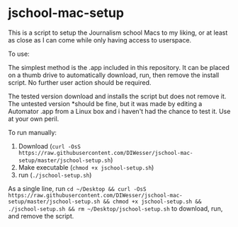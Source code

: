# jschool-mac-setup

This is a script to setup the Journalism school Macs to my liking, or at least as close as I can come while only having access to userspace.  

To use:  

The simplest method is the .app included in this repository. It can be placed on a thumb drive to automatically download, run, then remove the install script. No further user action should be required.  

The tested version download and installs the script but does not remove it. The untested version *should be fine, but it was made by editing a Automator .app from a Linux box and i haven't had the chance to test it. Use at your own peril.

To run manually:    

1. Download (`curl -OsS https://raw.githubusercontent.com/DIWesser/jschool-mac-setup/master/jschool-setup.sh`)
2. Make executable (`chmod +x jschool-setup.sh`)
3. run (`./jschool-setup.sh`)

As a single line, run `cd ~/Desktop && curl -OsS https://raw.githubusercontent.com/DIWesser/jschool-mac-setup/master/jschool-setup.sh && chmod +x jschool-setup.sh && ./jschool-setup.sh && rm ~/Desktop/jschool-setup.sh` to download, run, and remove the script.  

